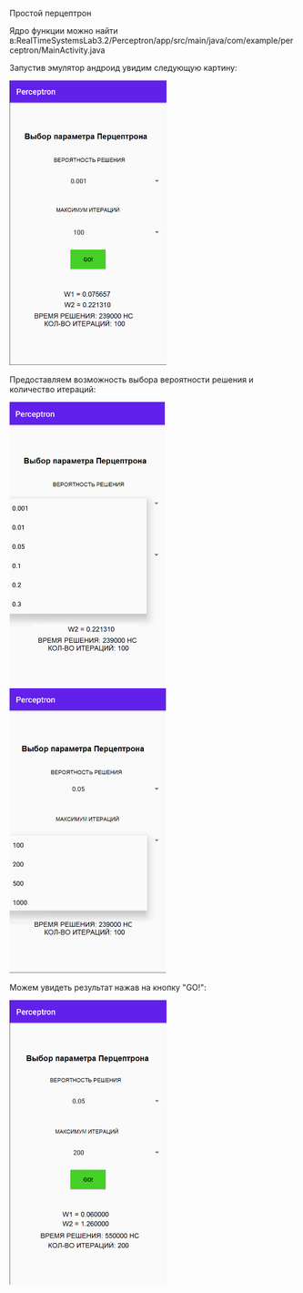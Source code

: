 Простой перцептрон

Ядро функции можно найти в:RealTimeSystemsLab3.2/Perceptron/app/src/main/java/com/example/perceptron/MainActivity.java

Запустив эмулятор андроид увидим следующую картину:

<img src="https://github.com/grazar/RTS_3.2/blob/master/img1%20(1).png" height=500)>

Предоставляем возможность выбора вероятности решения и количество итераций:

<img src="https://github.com/grazar/RTS_3.2/blob/master/img2%20(1).png" height=500)>

<img src="https://github.com/grazar/RTS_3.2/blob/master/img3.png" height=500)>

Можем увидеть результат нажав на кнопку "GO!":

<img src="https://github.com/grazar/RTS_3.2/blob/master/img4.png" height=500)>
